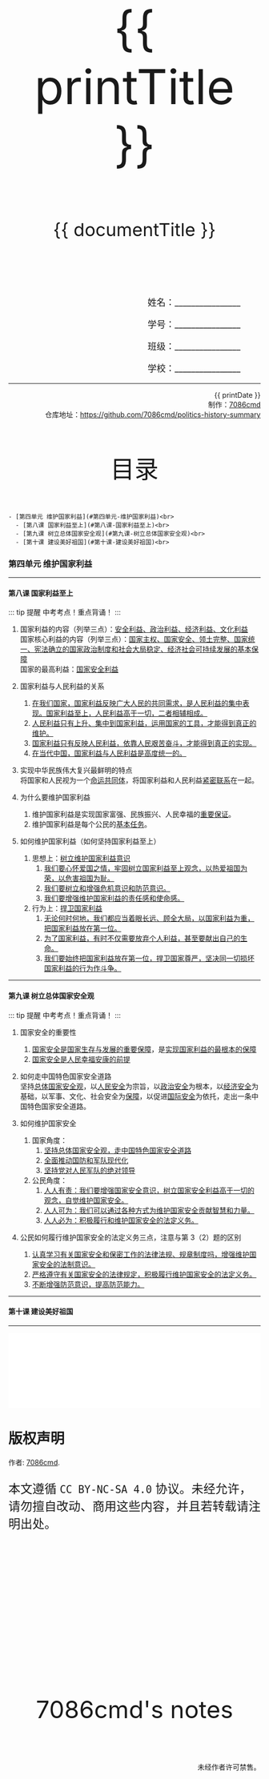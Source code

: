 
  <style>
  #title {
    padding-top: 40%;
    font-size: 96px;
  }

  #subtitle {
    font-size: 36px;
    padding-top: 18%;
  }

  #ending {
    padding-top: 60%;
    font-size: 48px;
    padding-bottom: 12%;
  }

  .center {
    text-align: center;
  }
  .right {
    text-align: right;
  }

  #inform {
    padding-right: 8%;
    font-size: 18px;
  }

  #allinform {
    padding-top: 18%;
  }

  .topic {
    padding-top: 12%;
    padding-bottom: 8%;
    font-size: 48px;
  }
</style>
<div class="center">
  <div id="title">{{ printTitle }}</div>
  <div id="subtitle" v-if="documentTitle !== printTitle">{{ documentTitle }}</div>
</div>
<div class="right" id="allinform">
  <p id="inform">姓名：________________</p>
  <p id="inform">学号：________________</p>
  <p id="inform">班级：________________</p>
  <p id="inform">学校：________________</p>

  <hr />
  <div>
    {{ printDate }}<br />
    制作：<a href="https://github.com/7086cmd/">7086cmd</a><br />
    仓库地址：<a href="https://github.com/7086cmd/politics-history-summary"
      >https://github.com/7086cmd/politics-history-summary</a
    >
  </div>
</div>


<div class="divider_top"></div>

<div class="divider_top"></div>

<div class="center">
  <div class="topic">目录</div>
</div>

    - [第四单元 维护国家利益](#第四单元-维护国家利益)<br>
      - [第八课 国家利益至上](#第八课-国家利益至上)<br>
      - [第九课 树立总体国家安全观](#第九课-树立总体国家安全观)<br>
      - [第十课 建设美好祖国](#第十课-建设美好祖国)<br>

<div class="divider_top"></div>


### 第四单元 维护国家利益

---

#### 第八课 国家利益至上

::: tip 提醒
中考考点！重点背诵！
:::

1. 国家利益的内容（列举三点）：<u>安全利益、政治利益、经济利益、文化利益</u><br>
   国家核心利益的内容（列举三点）：<u>国家主权、国家安全、领土完整、国家统一、宪法确立的国家政治制度和社会大局稳定、经济社会可持续发展的基本保障</u><br>
   国家的最高利益：<u>国家安全利益</u>

2. 国家利益与人民利益的关系

    1. <u>在我们国家，国家利益反映广大人民的共同需求，是人民利益的集中表现。国家利益至上，人民利益高于一切，二者相辅相成。</u>
    2. <u>人民利益只有上升、集中到国家利益，运用国家的工具，才能得到真正的维护。</u>
    3. <u>国家利益只有反映人民利益，依靠人民艰苦奋斗，才能得到真正的实现。</u>
    4. <u>在当代中国，国家利益与人民利益是高度统一的。</u>

3. 实现中华民族伟大复兴最鲜明的特点<br>
   将国家和人民视为一个<u>命运共同体</u>，将国家利益和人民利益<u>紧密联系</u>在一起。

4. 为什么要维护国家利益

    1. 维护国家利益是实现国家富强、民族振兴、人民幸福的<u>重要保证</u>。
    2. 维护国家利益是每个公民的<u>基本任务</u>。

5. 如何维护国家利益（如何坚持国家利益至上）
    1. 思想上：<u>树立维护国家利益意识</u>
        1. <u>我们要心怀爱国之情，牢固树立国家利益至上观念，以热爱祖国为荣，以危害祖国为耻。</u>
        2. <u>我们要树立和增强危机意识和防范意识。</u>
        3. <u>我们要增强维护国家利益的责任感和使命感。</u>
    2. 行为上：<u>捍卫国家利益</u>
        1. <u>无论何时何地，我们都应当着眼长远、顾全大局，以国家利益为重，把国家利益放在第一位。</u>
        2. <u>为了国家利益，有时不仅需要放弃个人利益，甚至要献出自己的生命。</u>
        3. <u>我们要始终把国家利益放在第一位，捍卫国家尊严，坚决同一切损坏国家利益的行为作斗争。</u>

---

#### 第九课 树立总体国家安全观

::: tip 提醒
中考考点！重点背诵！
:::

1. 国家安全的重要性

    1. <u>国家安全是国家生存与发展的重要保障</u>，是<u>实现国家利益的最根本的保障</u>
    2. <u>国家安全是人民幸福安康的前提</u>

2. 如何走中国特色国家安全道路<br>
   坚持<u>总体国家安全观</u>，以<u>人民安全</u>为宗旨，以<u>政治安全</u>为根本，以<u>经济安全</u>为基础，以军事、文化、社会安全为<u>保障</u>，以促进<u>国际安全</u>为依托，走出一条中国特色国家安全道路。

3. 如何维护国家安全

    1. 国家角度：
        1. <u>坚持总体国家安全观，走中国特色国家安全道路</u>
        2. <u>全面推动国防和军队现代化</u>
        3. <u>坚持党对人民军队的绝对领导</u>
    2. 公民角度：
        1. <u>人人有责：我们要增强国家安全意识，树立国家安全利益高于一切的观念，自觉维护国家安全。</u>
        2. <u>人人可为：我们可以通过各种方式为维护国家安全贡献智慧和力量。</u>
        3. <u>人人必为：积极履行和维护国家安全的法定义务。</u>

4. 公民如何履行维护国家安全的法定义务三点，注意与第 3（2）题的区别
    1. <u>认真学习有关国家安全和保密工作的法律法规、规章制度吗，增强维护国家安全的法制意识。</u>
    2. <u>严格遵守有关国家安全的法律规定，积极履行维护国家安全的法定义务。</u>
    3. <u>不断增强防范意识，提高防范能力。</u>

---

#### 第十课 建设美好祖国

---

<iframe src="/assets/summaries-blank/ml-8-1-4-7.pdf" frameborder="0" width="100%" type="application/pdf"></iframe>

<div class="divider"></div>

<script setup>
import { ref } from "vue";

const printTitle = ref(decodeURI(new URL(location.href).pathname.split("/")[1])) ?? "政史地总资料";

const documentTitle = ref(decodeURI(new URL(location.href).pathname.split("/").filter(x => (x !== "" && x !== "print")).join(" | "))) ?? "政史地总资料";

const printDate = ref(`导出日期：${new Date().toLocaleDateString()} ${new Date().toLocaleTimeString()}`);

</script>

# 版权声明

作者: [7086cmd](https://github.com/7086cmd).<br>

<p style="font-size: 24px">
本文遵循 <code>CC BY-NC-SA 4.0</code> 协议。未经允许，请勿擅自改动、商用这些内容，并且若转载请注明出处。
</p>

<div class="center">
  <div id="ending">7086cmd's notes</div>
</div>

<div class="right">
  <p>未经作者许可禁售。</p>
</div>
